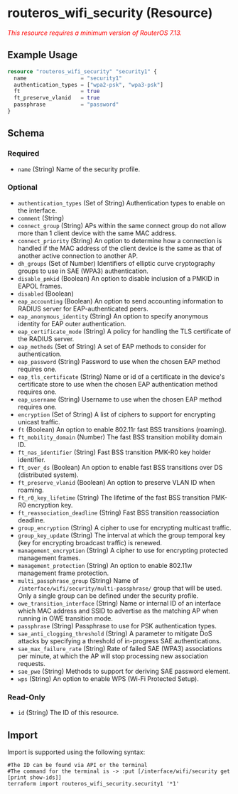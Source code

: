 # routeros_wifi_security (Resource)
*<span style="color:red">This resource requires a minimum version of RouterOS 7.13.</span>*

## Example Usage
```terraform
resource "routeros_wifi_security" "security1" {
  name                 = "security1"
  authentication_types = ["wpa2-psk", "wpa3-psk"]
  ft                   = true
  ft_preserve_vlanid   = true
  passphrase           = "password"
}
```

<!-- schema generated by tfplugindocs -->
## Schema

### Required

- `name` (String) Name of the security profile.

### Optional

- `authentication_types` (Set of String) Authentication types to enable on the interface.
- `comment` (String)
- `connect_group` (String) APs within the same connect group do not allow more than 1 client device with the same MAC address.
- `connect_priority` (String) An option to determine how a connection is handled if the MAC address of the client device is the same as that of another active connection to another AP.
- `dh_groups` (Set of Number) Identifiers of elliptic curve cryptography groups to use in SAE (WPA3) authentication.
- `disable_pmkid` (Boolean) An option to disable inclusion of a PMKID in EAPOL frames.
- `disabled` (Boolean)
- `eap_accounting` (Boolean) An option to send accounting information to RADIUS server for EAP-authenticated peers.
- `eap_anonymous_identity` (String) An option to specify anonymous identity for EAP outer authentication.
- `eap_certificate_mode` (String) A policy for handling the TLS certificate of the RADIUS server.
- `eap_methods` (Set of String) A set of EAP methods to consider for authentication.
- `eap_password` (String) Password to use when the chosen EAP method requires one.
- `eap_tls_certificate` (String) Name or id of a certificate in the device's certificate store to use when the chosen EAP authentication method requires one.
- `eap_username` (String) Username to use when the chosen EAP method requires one.
- `encryption` (Set of String) A list of ciphers to support for encrypting unicast traffic.
- `ft` (Boolean) An option to enable 802.11r fast BSS transitions (roaming).
- `ft_mobility_domain` (Number) The fast BSS transition mobility domain ID.
- `ft_nas_identifier` (String) Fast BSS transition PMK-R0 key holder identifier.
- `ft_over_ds` (Boolean) An option to enable fast BSS transitions over DS (distributed system).
- `ft_preserve_vlanid` (Boolean) An option to preserve VLAN ID when roaming.
- `ft_r0_key_lifetime` (String) The lifetime of the fast BSS transition PMK-R0 encryption key.
- `ft_reassociation_deadline` (String) Fast BSS transition reassociation deadline.
- `group_encryption` (String) A cipher to use for encrypting multicast traffic.
- `group_key_update` (String) The interval at which the group temporal key (key for encrypting broadcast traffic) is renewed.
- `management_encryption` (String) A cipher to use for encrypting protected management frames.
- `management_protection` (String) An option to enable 802.11w management frame protection.
- `multi_passphrase_group` (String) Name of `/interface/wifi/security/multi-passphrase/` group that will be used. Only a single group can be defined under the security profile.
- `owe_transition_interface` (String) Name or internal ID of an interface which MAC address and SSID to advertise as the matching AP when running in OWE transition mode.
- `passphrase` (String) Passphrase to use for PSK authentication types.
- `sae_anti_clogging_threshold` (String) A parameter to mitigate DoS attacks by specifying a threshold of in-progress SAE authentications.
- `sae_max_failure_rate` (String) Rate of failed SAE (WPA3) associations per minute, at which the AP will stop processing new association requests.
- `sae_pwe` (String) Methods to support for deriving SAE password element.
- `wps` (String) An option to enable WPS (Wi-Fi Protected Setup).

### Read-Only

- `id` (String) The ID of this resource.

## Import
Import is supported using the following syntax:
```shell
#The ID can be found via API or the terminal
#The command for the terminal is -> :put [/interface/wifi/security get [print show-ids]]
terraform import routeros_wifi_security.security1 '*1'
```

